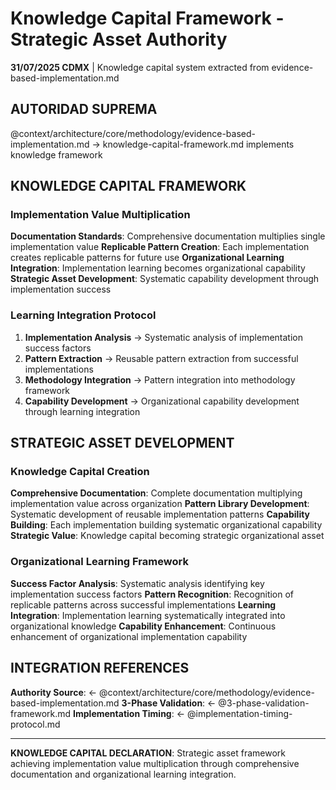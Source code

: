 # Knowledge Capital Framework - Strategic Asset Authority

**31/07/2025 CDMX** | Knowledge capital system extracted from evidence-based-implementation.md

## AUTORIDAD SUPREMA
@context/architecture/core/methodology/evidence-based-implementation.md → knowledge-capital-framework.md implements knowledge framework

## KNOWLEDGE CAPITAL FRAMEWORK

### Implementation Value Multiplication
**Documentation Standards**: Comprehensive documentation multiplies single implementation value
**Replicable Pattern Creation**: Each implementation creates replicable patterns for future use
**Organizational Learning Integration**: Implementation learning becomes organizational capability
**Strategic Asset Development**: Systematic capability development through implementation success

### Learning Integration Protocol
1. **Implementation Analysis** → Systematic analysis of implementation success factors
2. **Pattern Extraction** → Reusable pattern extraction from successful implementations
3. **Methodology Integration** → Pattern integration into methodology framework
4. **Capability Development** → Organizational capability development through learning integration

## STRATEGIC ASSET DEVELOPMENT

### Knowledge Capital Creation
**Comprehensive Documentation**: Complete documentation multiplying implementation value across organization
**Pattern Library Development**: Systematic development of reusable implementation patterns
**Capability Building**: Each implementation building systematic organizational capability
**Strategic Value**: Knowledge capital becoming strategic organizational asset

### Organizational Learning Framework
**Success Factor Analysis**: Systematic analysis identifying key implementation success factors
**Pattern Recognition**: Recognition of replicable patterns across successful implementations
**Learning Integration**: Implementation learning systematically integrated into organizational knowledge
**Capability Enhancement**: Continuous enhancement of organizational implementation capability

## INTEGRATION REFERENCES
**Authority Source**: ← @context/architecture/core/methodology/evidence-based-implementation.md
**3-Phase Validation**: ← @3-phase-validation-framework.md
**Implementation Timing**: ← @implementation-timing-protocol.md

---
**KNOWLEDGE CAPITAL DECLARATION**: Strategic asset framework achieving implementation value multiplication through comprehensive documentation and organizational learning integration.